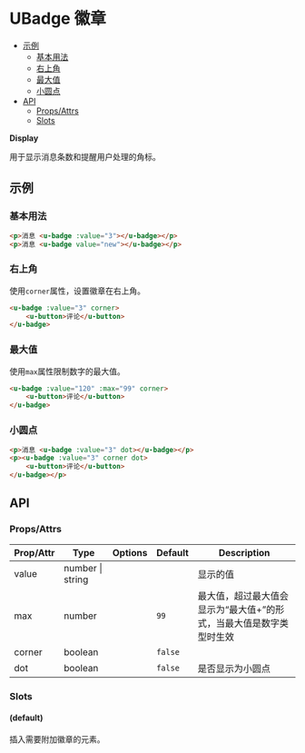 <!-- 该 README.md 根据 api.yaml 和 docs/*.md 自动生成，为了方便在 GitHub 和 NPM 上查阅。如需修改，请查看源文件 -->

# UBadge 徽章

- [示例](#示例)
    - [基本用法](#基本用法)
    - [右上角](#右上角)
    - [最大值](#最大值)
    - [小圆点](#小圆点)
- [API]()
    - [Props/Attrs](#propsattrs)
    - [Slots](#slots)

**Display**

用于显示消息条数和提醒用户处理的角标。

## 示例
### 基本用法

``` html
<p>消息 <u-badge :value="3"></u-badge></p>
<p>消息 <u-badge value="new"></u-badge></p>
```

### 右上角

使用`corner`属性，设置徽章在右上角。

``` html
<u-badge :value="3" corner>
    <u-button>评论</u-button>
</u-badge>
```

### 最大值

使用`max`属性限制数字的最大值。

``` html
<u-badge :value="120" :max="99" corner>
    <u-button>评论</u-button>
</u-badge>
```

### 小圆点

``` html
<p>消息 <u-badge :value="3" dot></u-badge></p>
<p><u-badge :value="3" corner dot>
    <u-button>评论</u-button>
</u-badge></p>
```

## API
### Props/Attrs

| Prop/Attr | Type | Options | Default | Description |
| --------- | ---- | ------- | ------- | ----------- |
| value | number \| string |  |  | 显示的值 |
| max | number |  | `99` | 最大值，超过最大值会显示为“最大值+”的形式，当最大值是数字类型时生效 |
| corner | boolean |  | `false` |  |
| dot | boolean |  | `false` | 是否显示为小圆点 |

### Slots

#### (default)

插入需要附加徽章的元素。

